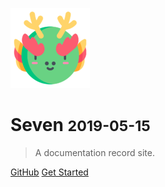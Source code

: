 ![logo](./_media/icon.png)

# Seven <small>2019-05-15</small>

> A documentation record site.

[GitHub](https://github.com/HaoQiao1126/)
[Get Started](#如何学编程)

